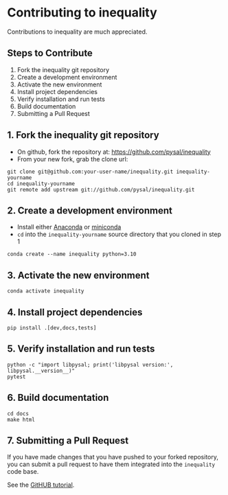 # Contributing to inequality

Contributions to inequality are much appreciated.

## Steps to Contribute

1. Fork the inequality git repository
2. Create a development environment
3. Activate the new environment
4. Install project dependencies
5. Verify installation and run tests
6. Build documentation
7. Submitting a Pull Request

## 1. Fork the inequality git repository

- On github, fork the repository at: <https://github.com/pysal/inequality>
- From your new fork, grab the clone url:
```
git clone git@github.com:your-user-name/inequality.git inequality-yourname
cd inequality-yourname
git remote add upstream git://github.com/pysal/inequality.git
```

## 2. Create a development environment

- Install either [Anaconda](http://docs.continuum.io/anaconda/)  or [miniconda](http://conda.pydata.org/miniconda.html)
- `cd` into the `inequality-yourname` source directory that you cloned in step 1

```
conda create --name inequality python=3.10
```

## 3. Activate the new environment
```
conda activate inequality
```
## 4. Install project dependencies
```
pip install .[dev,docs,tests]
```

## 5. Verify installation and run tests
```
python -c "import libpysal; print('libpysal version:', libpysal.__version__)"
pytest
```


## 6. Build documentation
```
cd docs
make html
```

## 7. Submitting a Pull Request

If you have made changes that you have pushed to your forked repository, you can
submit a pull request to have them integrated into the `inequality` code base.

See the [GitHUB tutorial](https://help.github.com/articles/using-pull-requests/).
